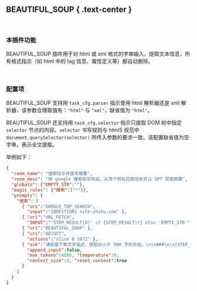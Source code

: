 BEAUTIFUL_SOUP { .text-center }
---------------

&nbsp;

### 本插件功能

BEAUTIFUL_SOUP 插件用于对 html 或 xml 格式的字串输入，提取文本信息，所有格式指示（如 html 中的 tag 信息、属性定义等）都自动删除。

&nbsp;

### 配置项

BEAUTIFUL_SOUP 支持用 `task_cfg.parser` 指示使用 html 解析器还是 xml 解析器，该参数合理取值有：`"html"` 与 `"xml"`，缺省值为 `"html"`。

BEAUTIFUL_SOUP 还支持用 `task_cfg.selector` 指示只提取 DOM 树中指定 `selector` 节点的内容。`selector` 书写规则与 html5 规范中 `document.querySelector(selector)` 所传入参数的要求一致。该配置缺省值为空字串，表示全文提取。

举例如下：

``` json
{
  "room_name": "搜索知乎并提炼摘要",
  "room_desc": "用 google 搜索知乎网站，从首个网址拉取信息并让 GPT 提取摘要",
  "globals": {"EMPTY_STR":""},
  "magic_rules": {"搜索":["*"]},
  "prompts": {
    "搜索": [
      { "uri":"GOOGLE_TOP_SEARCH",
        "input":"{QUESTION} site:zhihu.com" },
      { "uri":"URL_FETCH",
        "INPUT":"'STEP_RESULT[0]' if {STEP_RESULT!r} else 'EMPTY_STR'" },
      { "uri":"BEAUTIFUL_SOUP" },
      { "uri":"ADJUST",
        "actions":"slice 0 3072" },
      { "ask":"请依据下面文字描述，提取出小于 500 字的总结。\n\n###\n\n{STEP_RESULT}",
        "append_input":false,
        "max_tokens":4000, "temperature":0,
        "context_size":0, "reset_context":true
      }
    ]
  }
}
```

&nbsp;
